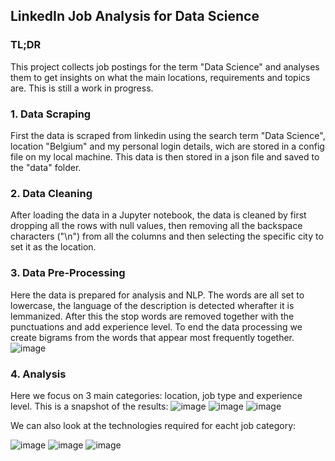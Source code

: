 ## LinkedIn Job Analysis for Data Science
### TL;DR
This project collects job postings for the term "Data Science" and analyses them to get insights on what the main locations, requirements and topics are.
This is still a work in progress.

### 1. Data Scraping
First the data is scraped from linkedin using the search term "Data Science", location "Belgium" and my personal login details, wich are stored in a config file on my local machine. This data is then stored in a json file and saved to the "data" folder.

### 2. Data Cleaning
After loading the data in a Jupyter notebook, the data is cleaned by first dropping all the rows with null values, then removing all the backspace characters ("\n") from all the columns and then selecting the specific city to set it as the location.

### 3. Data Pre-Processing
Here the data is prepared for analysis and NLP. The words are all set to lowercase, the language of the description is detected wherafter it is lemmanized.
After this the stop words are removed together with the punctuations and add experience level.
To end the data processing we create bigrams from the words that appear most frequently together.
![image](https://user-images.githubusercontent.com/28530143/131885368-0463096a-076e-4889-a820-f0499a59719f.png)


### 4. Analysis
Here we focus on 3 main categories: location, job type and experience level.
This is a snapshot of the results:
![image](https://user-images.githubusercontent.com/28530143/131886114-936f4f41-3aa4-4624-a535-865450828a8b.png)
![image](https://user-images.githubusercontent.com/28530143/131886173-4fbcc66a-e06f-415a-9989-77185a5812cd.png)
![image](https://user-images.githubusercontent.com/28530143/131886203-f5877aa5-2383-46b1-9393-eb9725f3f750.png)

We can also look at the technologies required for eacht job category: 

![image](https://user-images.githubusercontent.com/28530143/131886578-c3991b7e-417b-44dd-9b1f-473fe062d4b3.png)
![image](https://user-images.githubusercontent.com/28530143/131886608-4e895561-74e3-4ee8-8b74-8462efc04593.png)
![image](https://user-images.githubusercontent.com/28530143/131886635-8751d11e-4bc2-4099-b655-2b8dab6cca23.png)
